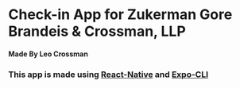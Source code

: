 # Check-in App for Zukerman Gore Brandeis & Crossman, LLP
#### Made By Leo Crossman

### This app is made using [React-Native](https://github.com/facebook/react-native "React-Native GitHub Repo") and [Expo-CLI](https://docs.expo.io/workflow/expo-cli/ "Expo-CLI Docs")